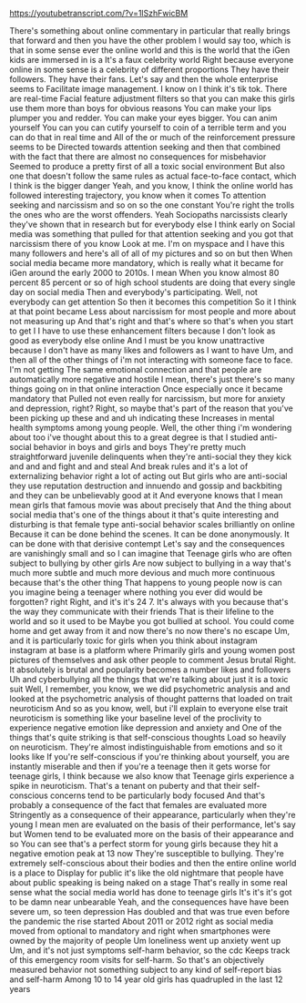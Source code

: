 https://youtubetranscript.com/?v=1lSzhFwicBM

 There's something about online commentary in particular that really brings that forward and then you have the other problem I would say too, which is that in some sense ever the online world and this is the world that the iGen kids are immersed in is a It's a faux celebrity world Right because everyone online in some sense is a celebrity of different proportions They have their followers. They have their fans. Let's say and then the whole enterprise seems to Facilitate image management. I know on I think it's tik tok. There are real-time Facial feature adjustment filters so that you can make this girls use them more than boys for obvious reasons You can make your lips plumper you and redder. You can make your eyes bigger. You can anim yourself You can you can cutify yourself to coin of a terrible term and you can do that in real time and All of the or much of the reinforcement pressure seems to be Directed towards attention seeking and then that combined with the fact that there are almost no consequences for misbehavior Seemed to produce a pretty first of all a toxic social environment But also one that doesn't follow the same rules as actual face-to-face contact, which I think is the bigger danger Yeah, and you know, I think the online world has followed interesting trajectory, you know when it comes To attention seeking and narcissism and so on so the one constant You're right the trolls the ones who are the worst offenders. Yeah Sociopaths narcissists clearly they've shown that in research but for everybody else I think early on Social media was something that pulled for that attention seeking and you got that narcissism there of you know Look at me. I'm on myspace and I have this many followers and here's all of all of my pictures and so on but then When social media became more mandatory, which is really what it became for iGen around the early 2000 to 2010s. I mean When you know almost 80 percent 85 percent or so of high school students are doing that every single day on social media Then and everybody's participating. Well, not everybody can get attention So then it becomes this competition So it I think at that point became Less about narcissism for most people and more about not measuring up And that's right and that's where so that's when you start to get I I have to use these enhancement filters because I don't look as good as everybody else online And I must be you know unattractive because I don't have as many likes and followers as I want to have Um, and then all of the other things of i'm not interacting with someone face to face. I'm not getting The same emotional connection and that people are automatically more negative and hostile I mean, there's just there's so many things going on in that online interaction Once especially once it became mandatory that Pulled not even really for narcissism, but more for anxiety and depression, right? Right, so maybe that's part of the reason that you've been picking up these and and uh indicating these Increases in mental health symptoms among young people. Well, the other thing i'm wondering about too i've thought about this to a great degree is that I studied anti-social behavior in boys and girls and boys They're pretty much straightforward juvenile delinquents when they're anti-social they they kick and and and fight and and steal And break rules and it's a lot of externalizing behavior right a lot of acting out But girls who are anti-social they use reputation destruction and innuendo and gossip and backbiting and they can be unbelievably good at it And everyone knows that I mean mean girls that famous movie was about precisely that And the thing about social media that's one of the things about it that's quite interesting and disturbing is that female type anti-social behavior scales brilliantly on online Because it can be done behind the scenes. It can be done anonymously. It can be done with that derisive contempt Let's say and the consequences are vanishingly small and so I can imagine that Teenage girls who are often subject to bullying by other girls Are now subject to bullying in a way that's much more subtle and much more devious and much more continuous because that's the other thing That happens to young people now is can you imagine being a teenager where nothing you ever did would be forgotten? right Right, and it's it's 24 7. It's always with you because that's the way they communicate with their friends That is their lifeline to the world and so it used to be Maybe you got bullied at school. You could come home and get away from it and now there's no now there's no escape Um, and it is particularly toxic for girls when you think about instagram instagram at base is a platform where Primarily girls and young women post pictures of themselves and ask other people to comment Jesus brutal Right. It absolutely is brutal and popularity becomes a number likes and followers Uh and cyberbullying all the things that we're talking about just it is a toxic suit Well, I remember, you know, we we did psychometric analysis and and looked at the psychometric analysis of thought patterns that loaded on trait neuroticism And so as you know, well, but i'll explain to everyone else trait neuroticism is something like your baseline level of the proclivity to experience negative emotion like depression and anxiety and One of the things that's quite striking is that self-conscious thoughts Load so heavily on neuroticism. They're almost indistinguishable from emotions and so it looks like If you're self-conscious if you're thinking about yourself, you are instantly miserable and then if you're a teenage then it gets worse for teenage girls, I think because we also know that Teenage girls experience a spike in neuroticism. That's a tenant on puberty and that their self-conscious concerns tend to be particularly body focused And that's probably a consequence of the fact that females are evaluated more Stringently as a consequence of their appearance, particularly when they're young I mean men are evaluated on the basis of their performance, let's say but Women tend to be evaluated more on the basis of their appearance and so You can see that's a perfect storm for young girls because they hit a negative emotion peak at 13 now They're susceptible to bullying. They're extremely self-conscious about their bodies and then the entire online world is a place to Display for public it's like the old nightmare that people have about public speaking is being naked on a stage That's really in some real sense what the social media world has done to teenage girls It's it's it's got to be damn near unbearable Yeah, and the consequences have have been severe um, so teen depression Has doubled and that was true even before the pandemic the rise started About 2011 or 2012 right as social media moved from optional to mandatory and right when smartphones were owned by the majority of people Um loneliness went up anxiety went up Um, and it's not just symptoms self-harm behavior, so the cdc Keeps track of this emergency room visits for self-harm. So that's an objectively measured behavior not something subject to any kind of self-report bias and self-harm Among 10 to 14 year old girls has quadrupled in the last 12 years